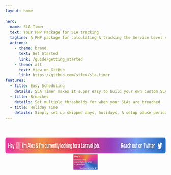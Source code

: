 ```yaml
---
layout: home

hero:
  name: SLA Timer
  text: Your PHP Package for SLA tracking
  tagline: A PHP package for calculating & tracking the Service Level Agreement completion timings.
  actions:
    - theme: brand
      text: Get Started
      link: /guide/getting_started
    - theme: alt
      text: View on GitHub
      link: https://github.com/sifex/sla-timer
features:
  - title: Easy Scheduling
    details: SLA Timer makes it super easy to build your own custom SLA schedules 
  - title: Breaches
    details: Set multiple thresholds for when your SLAs are breached
  - title: Holiday Time
    details: Simply set up skipped days, holidays, & setup pause periods for your SLAs
---
```



<script>
import {ref} from "vue"; 

let want_job = ref(false)
</script>
<div class="px-6 sm:px-12 lg:px-16">
  <div class="container" style="max-width: 1152px; margin: 0 auto; text-align: center; padding: 40px 0;">
      <a href="https://twitter.com/sifex/status/1548374115815346178">
          <img class="hidden lg:show" @load="want_job = true" src="https://github.com/sifex/sla-timer/raw/HEAD/.github/assets/hiring.svg?" alt="Hi, I'm Alex & I'm currently looking for a Laravel job. Please reach out to me via twitter, or click this link." height="49">
          <img class="" @load="want_job = true" src="https://github.com/sifex/sla-timer/raw/HEAD/.github/assets/hiring_smol.svg?" alt="Hi, I'm Alex & I'm currently looking for a Laravel job. Please reach out to me via twitter, or click this link." height="49">
      </a>
      <div v-if="!want_job" class="rounded-xl bg-slate-200 animate-pulse flex space-x-4" style="max-width: 895px; aspect-ratio: 895 / 49;"></div>
  </div>
</div>

